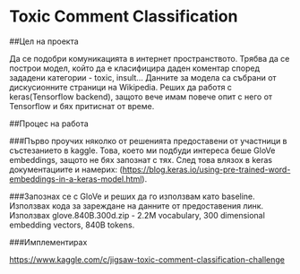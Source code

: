 # Toxic Comment Classification



##Цел на проекта


Да се подобри комуникацията в интернет пространството. Трябва да се построи модел, който да е класифицира даден коментар според зададени категории - toxic, insult… Данните за модела са събрани от дискусионните страници на Wikipedia. Реших да работя с keras(Tensorflow backend), защото вече имам повече опит с него от Tensorflow и бях притиснат от време.


##Процес на работа

###Първо проучих няколко от решенията предоставени от участници в състезанието в kaggle. Това, което ми подбуди интереса беше GloVe embeddings, защото не бях запознат с тях. След това влязох в keras документациите и намерих: (https://blog.keras.io/using-pre-trained-word-embeddings-in-a-keras-model.html).

###Запознах се с GloVe и реших да го използвам като baseline. Използвах кода за зареждане на данните от предоставения линк. Използвах glove.840B.300d.zip - 2.2M vocabulary, 300 dimensional embedding vectors, 840B tokens.


###Имплементирах 


https://www.kaggle.com/c/jigsaw-toxic-comment-classification-challenge



